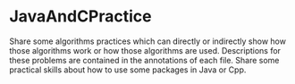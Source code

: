 # JavaAndCPractice
Share some algorithms practices which can directly or indirectly show how those algorithms work or how those algorithms are used. Descriptions for these problems are contained in the annotations of each file.
Share some practical skills about how to use some packages in Java or Cpp.
